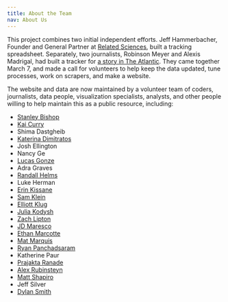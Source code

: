 ```yaml
---
title: About the Team
nav: About Us
---
```

This project combines two initial independent efforts. Jeff Hammerbacher, Founder and General Partner at [Related Sciences](https://www.related.vc/), built a tracking spreadsheet. Separately, two journalists, Robinson Meyer and Alexis Madrigal, had built a tracker for [a story in The Atlantic](https://www.theatlantic.com/health/archive/2020/03/how-many-americans-have-been-tested-coronavirus/607597/). They came together March 7, and made a call for volunteers to help keep the data updated, tune processes, work on scrapers, and make a website.

The website and data are now maintained by a volunteer team of coders, journalists, data people, visualization specialists, analysts, and other people willing to help maintain this as a public resource, including:

* [Stanley Bishop](https://mltogether.la/)
* [Kai Curry](https://github.com/webmasterkai)
* Shima Dastgheib
* [Katerina Dimitratos](https://twitter.com/kdimitratos)
* Josh Ellington
* Nancy Ge
* [Lucas Gonze](http://gonze.com)
* Adra Graves
* [Randall Helms](https://www.linkedin.com/in/randallhelms/)
* Luke Herman
* [Erin Kissane](http://incisive.nu)
* [Sam Klein](https://twitter.com/metasj)
* [Elliott Klug](http://elliottklug.com)
* [Julia Kodysh](https://twitter.com/JuliaKodysh)
* [Zach Lipton](https://twitter.com/zachlipton)
* [JD Maresco](https://twitter.com/jdmaresco)
* [Ethan Marcotte](https://ethanmarcotte.com/)
* [Mat Marquis](https://hire.wil.to)
* [Ryan Panchadsaram](https://twitter.com/rypan)
* Katherine Paur
* [Prajakta Ranade](https://twitter.com/Prajakta_RD)
* [Alex Rubinsteyn](https://twitter.com/iskander)
* [Matt Shapiro](http://matthiasshapiro.com)
* Jeff Silver
* [Dylan Smith](http://TucsonSentinel.com)